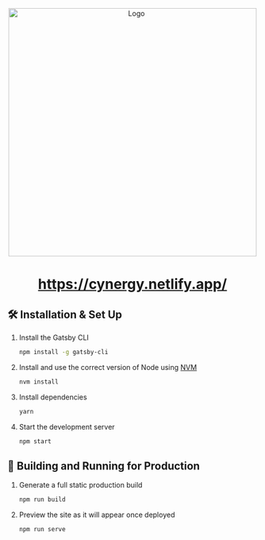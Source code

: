<div align="center">
  <img alt="Logo" src="https://raw.githubusercontent.com/cynergy-ruas/cynergy-v2/master/src/images/cynergyLogoDark.png" width="500" />
</div>
<h1 align="center">
  <a href="https://cynergy.netlify.app/">https://cynergy.netlify.app/<a>
</h1>

## 🛠 Installation & Set Up

1. Install the Gatsby CLI

    ```sh
    npm install -g gatsby-cli
    ```

2. Install and use the correct version of Node using [NVM](https://github.com/nvm-sh/nvm)

    ```sh
    nvm install
    ```

3. Install dependencies

    ```sh
    yarn
    ```

4. Start the development server

    ```sh
    npm start
    ```

## 🚀 Building and Running for Production

1. Generate a full static production build

    ```sh
    npm run build
    ```

2. Preview the site as it will appear once deployed

    ```sh
    npm run serve
    ```
